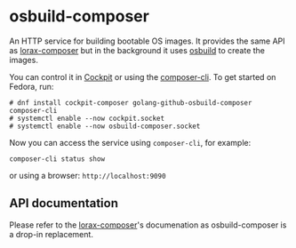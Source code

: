 # osbuild-composer

An HTTP service for building bootable OS images. It provides the same API as [lorax-composer](https://github.com/weldr/lorax) but in the background it uses [osbuild](https://github.com/osbuild/osbuild) to create the images.

You can control it in [Cockpit](https://github.com/weldr/cockpit-composer) or using the [composer-cli](https://weldr.io/lorax/composer-cli.html). To get started on Fedora, run:

```
# dnf install cockpit-composer golang-github-osbuild-composer composer-cli
# systemctl enable --now cockpit.socket
# systemctl enable --now osbuild-composer.socket
```

Now you can access the service using `composer-cli`, for example:

```
composer-cli status show
```

or using a browser: `http://localhost:9090`

## API documentation

Please refer to the [lorax-composer](https://github.com/weldr/lorax)'s documenation as osbuild-composer is a drop-in replacement.

